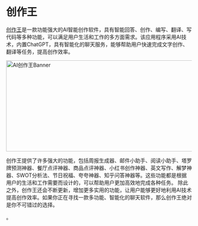 # 创作王

<a class="external" href="https://aiapp.cc/?ref=ai-bot.cn" target="_blank" rel="noopener sponsored">创作王</a>是一款功能强大的AI智能创作软件，具有智能回答、创作、编写、翻译、写代码等多种功能，可以满足用户生活和工作的多方面需求。该应用程序采用AI技术，内置ChatGPT，具有智能化的聊天服务，能够帮助用户快速完成文字创作、翻译等任务，提高创作效率。

<a href="https://aiapp.cc/?ref=ai-bot.cn" target="_blank" rel="noopener sponsored"><img class="alignnone size-full wp-image-1336 loaded" src="https://ai-bot.cn/wp-content/uploads/2023/04/aiapp-cc-banner.jpeg" alt="AI创作王Banner" width="800" height="247" data-src="https://ai-bot.cn/wp-content/uploads/2023/04/aiapp-cc-banner.jpeg" data-was-processed="true" /></a>

创作王提供了许多强大的功能，包括周报生成器、邮件小助手、阅读小助手、塔罗牌预测神器、餐厅点评神器、商品点评神器、小红书创作神器、英文写作、解梦神器、SWOT分析法、节日祝福、夸夸神器、知乎问答神器等。这些功能都是根据用户的生活和工作需要而设计的，可以帮助用户更加高效地完成各种任务。 除此之外，创作王还会不断更新，增加更多实用的功能，让用户能够更好地利用AI技术提高创作效率。如果你正在寻找一款多功能、智能化的聊天软件，那么创作王绝对是你不可错过的选择。

。